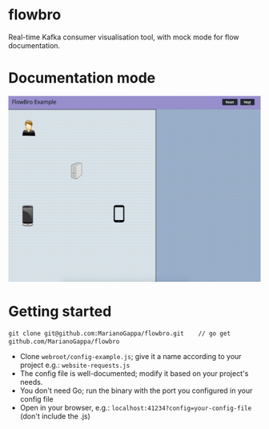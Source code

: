 # flowbro
Real-time Kafka consumer visualisation tool, with mock mode for flow documentation.

# Documentation mode
![Blah](demo.gif?raw=true)

# Getting started
```
git clone git@github.com:MarianoGappa/flowbro.git    // go get github.com/MarianoGappa/flowbro
```

- Clone `webroot/config-example.js`; give it a name according to your project e.g.: `website-requests.js`
- The config file is well-documented; modify it based on your project's needs.
- You don't need Go; run the binary with the port you configured in your config file
- Open in your browser, e.g.: `localhost:41234?config=your-config-file` (don't include the .js)
